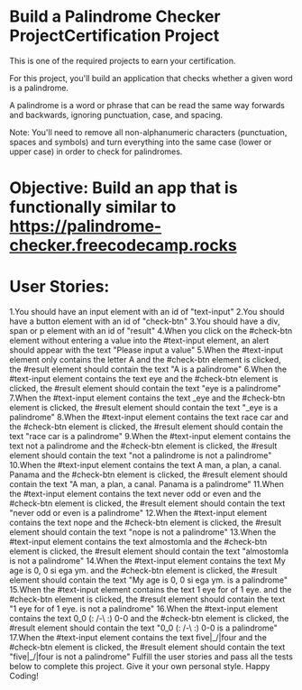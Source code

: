 # Build a Palindrome Checker ProjectCertification Project
This is one of the required projects to earn your certification.

For this project, you'll build an application that checks whether a given word is a palindrome.

A palindrome is a word or phrase that can be read the same way forwards and backwards, ignoring punctuation, case, and spacing.

Note: You'll need to remove all non-alphanumeric characters (punctuation, spaces and symbols) and turn everything into the same case (lower or upper case) in order to check for palindromes.

# Objective: Build an app that is functionally similar to https://palindrome-checker.freecodecamp.rocks

# User Stories:

1.You should have an input element with an id of "text-input"
2.You should have a button element with an id of "check-btn"
3.You should have a div, span or p element with an id of "result"
4.When you click on the #check-btn element without entering a value into the #text-input element, an alert should appear with the text "Please input a value"
5.When the #text-input element only contains the letter A and the #check-btn element is clicked, the #result element should contain the text "A is a palindrome"
6.When the #text-input element contains the text eye and the #check-btn element is clicked, the #result element should contain the text "eye is a palindrome"
7.When the #text-input element contains the text _eye and the #check-btn element is clicked, the #result element should contain the text "_eye is a palindrome"
8.When the #text-input element contains the text race car and the #check-btn element is clicked, the #result element should contain the text "race car is a palindrome"
9.When the #text-input element contains the text not a palindrome and the #check-btn element is clicked, the #result element should contain the text "not a palindrome is not a palindrome"
10.When the #text-input element contains the text A man, a plan, a canal. Panama and the #check-btn element is clicked, the #result element should contain the text "A man, a plan, a canal. Panama is a palindrome"
11.When the #text-input element contains the text never odd or even and the #check-btn element is clicked, the #result element should contain the text "never odd or even is a palindrome"
12.When the #text-input element contains the text nope and the #check-btn element is clicked, the #result element should contain the text "nope is not a palindrome"
13.When the #text-input element contains the text almostomla and the #check-btn element is clicked, the #result element should contain the text "almostomla is not a palindrome"
14.When the #text-input element contains the text My age is 0, 0 si ega ym. and the #check-btn element is clicked, the #result element should contain the text "My age is 0, 0 si ega ym. is a palindrome"
15.When the #text-input element contains the text 1 eye for of 1 eye. and the #check-btn element is clicked, the #result element should contain the text "1 eye for of 1 eye. is not a palindrome"
16.When the #text-input element contains the text 0_0 (: /-\ :) 0-0 and the #check-btn element is clicked, the #result element should contain the text "0_0 (: /-\ :) 0-0 is a palindrome"
17.When the #text-input element contains the text five|\_/|four and the #check-btn element is clicked, the #result element should contain the text "five|\_/|four is not a palindrome"
Fulfill the user stories and pass all the tests below to complete this project. Give it your own personal style. Happy Coding!
